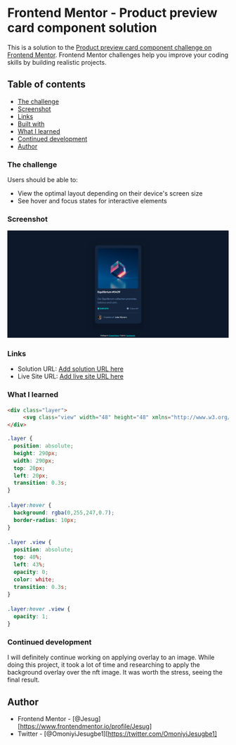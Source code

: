 # Frontend Mentor - Product preview card component solution

This is a solution to the [Product preview card component challenge on Frontend Mentor](https://www.frontendmentor.io/challenges/product-preview-card-component-GO7UmttRfa). Frontend Mentor challenges help you improve your coding skills by building realistic projects. 

## Table of contents

  - [The challenge](#the-challenge)
  - [Screenshot](#screenshot)
  - [Links](#links)
  - [Built with](#built-with)
  - [What I learned](#what-i-learned)
  - [Continued development](#continued-development)
  - [Author](#author)


### The challenge

Users should be able to:

- View the optimal layout depending on their device's screen size
- See hover and focus states for interactive elements

### Screenshot

![Screenshot](images/ScreenshotNFT.png)


### Links

- Solution URL: [Add solution URL here](https://your-solution-url.com)
- Live Site URL: [Add live site URL here](https://your-live-site-url.com)


### What I learned

```html
<div class="layer">
     <svg class="view" width="48" height="48" xmlns="http://www.w3.org/2000/svg"><g fill="none" fill-rule="evenodd"><path d="M0 0h48v48H0z"/><path d="M24 9C14 9 5.46 15.22 2 24c3.46 8.78 12 15 22 15 10.01 0 18.54-6.22 22-15-3.46-8.78-11.99-15-22-15Zm0 25c-5.52 0-10-4.48-10-10s4.48-10 10-10 10 4.48 10 10-4.48 10-10 10Zm0-16c-3.31 0-6 2.69-6 6s2.69 6 6 6 6-2.69 6-6-2.69-6-6-6Z" fill="#FFF" fill-rule="nonzero"/></g></svg>
</div>
```
```css
.layer {
  position: absolute;
  height: 290px;
  width: 290px;
  top: 20px;
  left: 20px;
  transition: 0.3s;
}

.layer:hover {
  background: rgba(0,255,247,0.7);
  border-radius: 10px;
}

.layer .view {
  position: absolute;
  top: 40%;
  left: 43%;
  opacity: 0;
  color: white;
  transition: 0.3s;
}

.layer:hover .view {
  opacity: 1;
}
```

### Continued development

I will definitely continue working on applying overlay to an image. While doing this project, it took a lot of time and researching to apply the background overlay over the nft image. It was worth the stress, seeing the final result.


## Author

- Frontend Mentor - [@Jesug][https://www.frontendmentor.io/profile/Jesug]
- Twitter - [@OmoniyiJesugbe1][https://twitter.com/OmoniyiJesugbe1]

